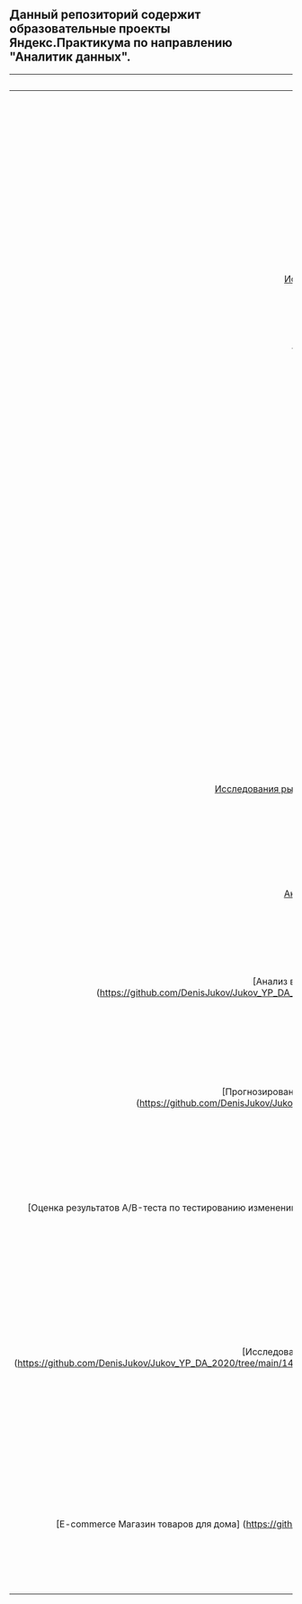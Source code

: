 ## Данный репозиторий содержит образовательные проекты Яндекс.Практикума по направлению "Аналитик данных".
| Название проекта | Описание | Инструментарий |
| :---------------: | :--------: | :--------------: |
| [Avito парсинг данных о квартирах г.Севастополя](https://github.com/DenisJukov/Jukov_YP_DA_2020/tree/main/1.%20Avito%20парсинг%20данных%20о%20квартирах%20г.Севастополя) | Сбор данных о квартирах Севастополя, которые находятся в продаже | `Pandas`, `Matplotlib`, `Numpy`, `Plotly`, `Requests`, `BeautifulSoup` |
| [Анализ вакансий менеджеров проектов в IT](https://github.com/DenisJukov/Jukov_YP_DA_2020/tree/main/2.%20Анализ%20вакансий%20менеджеров%20проектов%20в%20IT) | Оценка объема рынка вакансий начинающих менеджеров проектов в IT, подготовка презентации | `Pandas`, `Matplotlib`, `Seaborn`, `Numpy`, `Plotly`, `NLTK`, `BeautifulSoup` |
| [Исследование объявлений о продаже квартир Санкт Петербура](https://github.com/DenisJukov/Jukov_YP_DA_2020/tree/main/3.%20Продажа%20квартир%20в%20Санкт-Петербурге%20—%20анализ%20рынка%20недвижимости) | Определение факторов которые влияют на рыночную стоимость недвижимости | `Pandas`, `Matplotlib`, `Seaborn`, `Numpy` |
| [Определение перспективного тарифа для телеком компании](https://github.com/DenisJukov/Jukov_YP_DA_2020/tree/main/4.%20Определение%20выгодного%20тарифа%20для%20телеком%20компании) | Изучение тарифов и определение какой тариф приносит больше денег | `Pandas`, `Matplotlib`, `Numpy` |
| [Изучение закономерностей, определяющих успешность игр](https://github.com/DenisJukov/Jukov_YP_DA_2020/tree/main/5.%20Изучение%20закономерностей%2C%20определяющих%20успешность%20игр) | Определение факторов, которые повышают продажи компьютерных игр и сопутствующих игровых платформ | `Pandas`, `Matplotlib`, `Numpy`, `Seaborn`, `Plotly` |
| [Аналитика в авиакомпании](https://github.com/DenisJukov/Jukov_YP_DA_2020/tree/main/6.%20Аналитика%20в%20авиакомпании) | Выгрузка данных из базы с помощью SQL и выявить наиболее успешные направления полетов | `Pandas`, `Matplotlib`, `SQL` |
| [Оптимизация маркетинговых затрат в Яндекс.Афише](https://github.com/DenisJukov/Jukov_YP_DA_2020/tree/main/7.%20Оптимизация%20маркетинговых%20затрат%20в%20Яндекс.Афише) | Оптимизировать маркетинговые затраты, подсчет таких метрик как LTV, CAC, ROMI | `pandas`, `matplotlib`, `seaborn`, `numpy` |
| [Принятие решений в бизнесе на основе данных](https://github.com/DenisJukov/Jukov_YP_DA_2020/tree/main/8.%20Проверка%20гипотез%20по%20увеличению%20выручки%20в%20интернет-магазине%2C%20оценить%20результаты%20AB%20теста) | Используя данные интернет-магазина приоритезировать гипотезы, произвести оценку результатов A/B-тестирования различными методами | `Pandas`, `Matplotlib`, `Seaborn`, `Numpy`, `Scipy.stats` |
| [Исследования рынка общепита в Москве для принятия решения об открытии нового заведения](https://github.com/DenisJukov/Jukov_YP_DA_2020/tree/main/9.%20Исследования%20рынка%20общепита%20в%20Москве%20для%20принятия%20решения%20об%20открытии%20нового%20заведения) | Исследование рынка общественного питания, поиск координат улиц и районов с помощью Геокодера, подготовка презентации для инвесторов | `Pandas`, `Matplotlib`, `requests` |
| [Анализ пользовательского поведения в мобильном приложении](https://github.com/DenisJukov/Jukov_YP_DA_2020/tree/main/10.%20Анализ%20пользовательского%20поведения%20в%20мобильном%20приложении) | Исследовать как ведут себя пользователи мобильного приложения и изучить воронку продаж | `Pandas`, `Matplotlib`, `Seaborn`, `Numpy`, `Scipy`, `Plotly` |
| [Анализ взаимодействия пользователей. Дашборд для Яндекс.Дзен в Tableau] (https://github.com/DenisJukov/Jukov_YP_DA_2020/tree/main/11.%20Анализ%20взаимодействия%20пользователей.%20Дашборд%20в%20Tableau) | Составление технического задания. Ответы на вопросы для менеджеров с помощью автоматизации. Разработка дашборда | `Pandas`, `Sqlalchemy`, Tableau |
| [Прогнозирование вероятности оттока пользователей для фитнес-центров при помощи ML] (https://github.com/DenisJukov/Jukov_YP_DA_2020/tree/main/12.%20Прогнозы%20и%20предсказания.%20Введение%20в%20ML) | Прогнозирование вероятности оттока пользователей для фитнес-центров. Кластеризация клиентов. Модель прогнозирования оттока пользователей | `Pandas`, `Matplotlib`, `Seaborn`, `Numpy`, `Plotly`, `Sklearn`, `KMeans`, `StandardScaler`, `GradientBoostingClassifier`, `Scipy`, `Dendrogram`, `Linkage` |
| [Оценка результатов A/B-теста по тестированию изменений] (https://github.com/DenisJukov/Jukov_YP_DA_2020/tree/main/13.%20Оценка%20результатов%20проведенного%20А-В%20теста) | Оценка результатов A/B-теста по тестированию изменений, связанных с внедрением улучшенной рекомендательной системы | `Pandas`, `Matplotlib`, `Seaborn`, `Numpy`, `Scipy`, `Plotly` | 
| [Исследование базы данных крупного сервиса для чтения книг по подписке - SQL] (https://github.com/DenisJukov/Jukov_YP_DA_2020/tree/main/14.%20Исследование%20базы%20данных%20крупного%20сервиса%20для%20чтения%20книг%20по%20подписке%20-%20SQL) | Проанализировать базу данных крупного сервиса для чтения книг по подписке. В ней — информация о книгах, издательствах, авторах, а также пользовательские обзоры книг. Эти данные помогут сформулировать ценностное предложение для нового продукта. | `Pandas`, `Matplotlib`, `Sqlalchemy` |
| [E-commerce Магазин товаров для дома] (https://github.com/DenisJukov/Jukov_YP_DA_2020/tree/main/15.%20E-commerce%20Магазин%20товаров%20для%20дома) | Определить какие товары входят в основной и дополнительный ассортимент, чтобы грамотно предлагать покупателям дополнительные товары и оптимизировать закупки |  `Pandas`, `Matplotlib`, `Seaborn`, `Numpy`, `Scipy`, `Plotly`, Tableau | 

